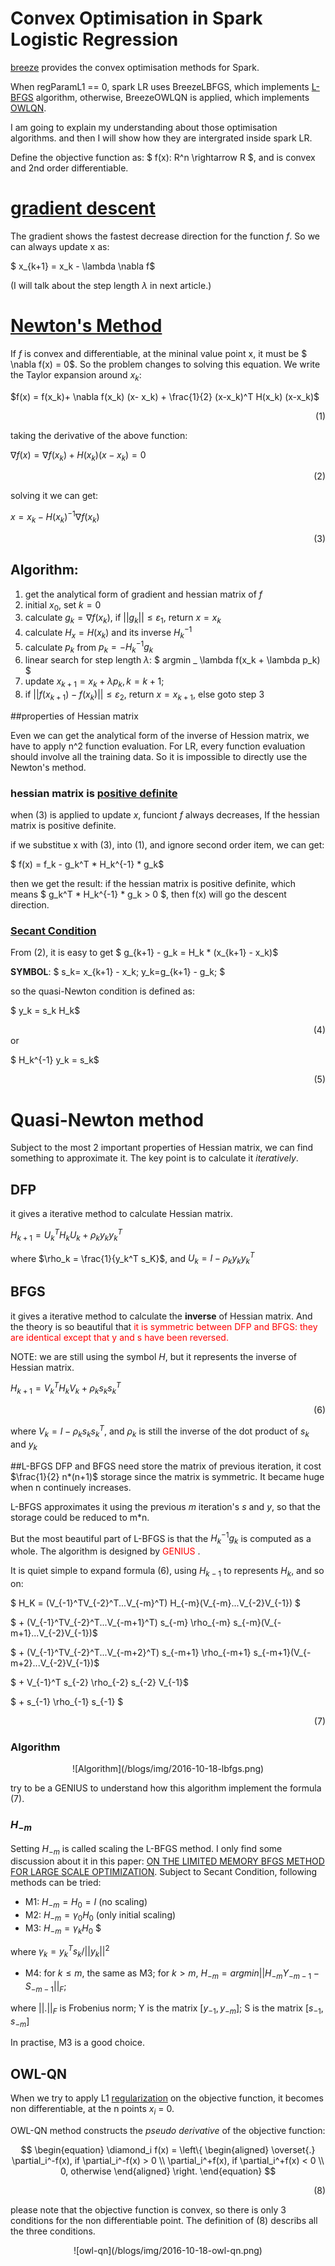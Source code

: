 # Convex Optimisation in Spark Logistic Regression

[breeze](https://github.com/scalanlp/breeze) provides the convex optimisation methods for Spark. 

When regParamL1 == 0, spark LR uses BreezeLBFGS, which implements [L-BFGS](https://en.wikipedia.org/wiki/Limited-memory_BFGS) algorithm, otherwise, BreezeOWLQN is applied, which implements [OWLQN](http://research.microsoft.com/en-us/um/people/jfgao/paper/icml07scalable.pdf).

I am going to explain my understanding about those optimisation algorithms. and then I will show how they are intergrated inside spark LR.  

Define the objective function as: $ f(x): R^n \rightarrow R $, and is convex and 2nd order differentiable.

# [gradient descent](https://en.wikipedia.org/wiki/Gradient_descent)
The gradient shows the fastest decrease direction for the function $f$. So we can always update x as:

$ x_{k+1} = x_k - \lambda  \nabla f$

(I will talk about the step length $\lambda$ in next article.)

# [Newton's Method](https://en.wikipedia.org/wiki/Newton%27s_method)
If $f$ is convex and differentiable, at the mininal value point x, it must be $ \nabla f(x) = 0$. So the problem changes to solving this equation. We write the Taylor expansion around $x_k$:

$f(x) = f(x_k)+ \nabla f(x_k) (x- x_k) + \frac{1}{2} (x-x_k)^T H(x_k) (x-x_k)$
<div align="right">(1)</div>

taking the derivative of the above function:

$\nabla f(x) =\nabla f(x_k) + H(x_k)(x-x_k) = 0$
<div align="right">(2)</div>

solving it we can get:

$x=x_k - H(x_k)^{-1} \nabla f(x_k)$
<div align="right">(3)</div>


## Algorithm:

1. get the analytical form of gradient and hessian matrix of $f$
2. initial $x_0$, set $k=0$
3. calculate $g_k = \nabla f(x_k)$, if $||g_k|| \leq \varepsilon_1$, return $x = x_k$
4. calculate $H_x = H(x_k)$ and its inverse $H_k^{-1}$
5. calculate $p_k$ from  $p_k = -H_k^{-1}g_k$
6. linear search for step length $\lambda$:  $ argmin _ \lambda f(x_k + \lambda p_k) $
7. update $x_{k+1} = x_k + \lambda p_k, k = k + 1$; 
8. if $|| f(x_{k+1}) - f(x_k)|| \leq \varepsilon_2$, return $x = x_{k+1}$, else goto step 3

 
##properties of Hessian matrix

Even we can get the analytical form of the inverse of Hession matrix, we have to apply n^2 function evaluation. For LR, every function evaluation should involve all the training data. So it is impossible to directly use the Newton's method.



### hessian matrix is [positive definite](https://en.wikipedia.org/wiki/Positive-definite_matrix)

when (3) is applied to update $x$, funciont $f$ always decreases, If the hessian matrix is positive definite.

if we substitue x with (3), into (1), and ignore second order item, we can get:

$ f(x) = f_k - g_k^T * H_k^{-1} * g_k$

then we get the result: if the hessian matrix is positive definite, which means $  g_k^T * H_k^{-1} * g_k > 0 $, then f(x) will go the descent direction.

### [Secant Condition](https://en.wikipedia.org/wiki/Secant_method)
From (2), it is easy to get $ g_{k+1} - g_k = H_k * (x_{k+1} - x_k)$

**SYMBOL**: $ s_k= x_{k+1} - x_k; y_k=g_{k+1} - g_k;  $

so the quasi-Newton condition is defined as:

$ y_k = s_k H_k$
<div align="right">(4)</div>or


$ H_k^{-1}  y_k = s_k$
<div align="right">(5)</div>

# Quasi-Newton method
Subject to the most 2 important properties of Hessian matrix, we can find something to approximate it. The key point is to calculate it *iteratively*.

## DFP
it gives a iterative method to calculate Hessian matrix.

$H_{k+1} = U_k^TH_kU_k + \rho_ky_ky_k^T$

where $\rho_k = \frac{1}{y_k^T s_K}$, and $U_k=I-\rho_k y_k y_k^T$

## BFGS
it gives a iterative method to calculate the **inverse** of Hessian matrix. And the theory is so beautiful that <span style="color:red;">it is symmetric between DFP and BFGS: they are identical except that y and s have been reversed.</span>

NOTE: we are still using the symbol $H$, but it represents the inverse of Hessian matrix.

$H_{k+1} = V_k^T H_k V_k + \rho_k s_k s_k^T$
<div align="right">(6)</div>

where $V_k = I - \rho_k s_k s_k^T$, and $\rho_k$ is still the inverse of the dot product of $s_k$ and $y_k$


##L-BFGS
DFP and BFGS need store the matrix of previous iteration, it cost $\frac{1}{2} n*(n+1)$ storage since the matrix is symmetric. It became huge when n continuely increases.

L-BFGS approximates it using the previous $m$ iteration's $s$ and $y$, so that the storage could be reduced to m*n. 

But the most beautiful part of L-BFGS is that the $H_k^{-1}g_k$ is computed  as a whole. The algorithm is designed by <span style="color:red;">GENIUS</span> . 

It is quiet simple to expand formula (6), using $H_{k-1}$ to represents $H_k$, and so on:

$ H_K = (V_{-1}^TV_{-2}^T...V_{-m}^T) H_{-m}(V_{-m}...V_{-2}V_{-1}) $

$ + (V_{-1}^TV_{-2}^T...V_{-m+1}^T) s_{-m} \rho_{-m} s_{-m}(V_{-m+1}...V_{-2}V_{-1})$

$ + (V_{-1}^TV_{-2}^T...V_{-m+2}^T) s_{-m+1} \rho_{-m+1} s_{-m+1}(V_{-m+2}...V_{-2}V_{-1})$

$ + V_{-1}^T s_{-2} \rho_{-2} s_{-2} V_{-1}$

$ + s_{-1} \rho_{-1} s_{-1} $
<div align="right">(7)</div>

### Algorithm

<center>![Algorithm](/blogs/img/2016-10-18-lbfgs.png)</center>

try to be a GENIUS to understand how this algorithm implement the formula (7).

### $H_{-m}$
Setting $H_{-m}$ is called scaling the L-BFGS method. I only find some discussion about it in this paper: [ON THE LIMITED MEMORY BFGS METHOD FOR LARGE SCALE OPTIMIZATION](http://users.iems.northwestern.edu/~nocedal/PDFfiles/limited-memory.pdf). Subject to Secant Condition, following methods can be tried:

* M1: $H_{-m} = H_0 = I$ (no scaling)
* M2: $H_{-m} = \gamma_0 H_0$ (only initial scaling)
* M3: $H_{-m} = \gamma_k H_0$ $

where $\gamma _k = y_k^T s_k / ||y_k||^2$

* M4: for $k \leq m$, the same as M3; for $k > m$, $H_{-m} = argmin  ||H_{-m}Y_{-m-1} - S_{-m-1}||_F$; 

where $||.||_F$ is Frobenius norm; 
Y is the matrix $[y_{-1}, y_{-m}]$; S is the matrix $[s_{-1}, s_{-m}]$

In practise, M3 is a good choice.

## OWL-QN
When we try to apply L1 [regularization](https://en.wikipedia.org/wiki/Regularization_(mathematics)) on the objective function, it becomes non differentiable, at the n points $x_i$ = 0.

OWL-QN method constructs the *pseudo derivative* of the objective function:

$$
\begin{equation}
\diamond_i f(x) = 
\left\{
\begin{aligned}
\overset{.}
\partial_i^-f(x), if  \partial_i^-f(x) > 0 \\
\partial_i^+f(x), if  \partial_i^+f(x) < 0 \\
0, otherwise
\end{aligned}
\right.
\end{equation}
$$
<div align="right">(8)</div>

please note that the objective function is convex, so there is only 3 conditions for the non differentiable point. The definition of (8) describs all the three conditions.

<center>![owl-qn](/blogs/img/2016-10-18-owl-qn.png)</center>

